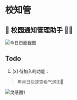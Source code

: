 # 校知管

## 🏫 校园通知管理助手 🧑‍💼

![今日页面截图](https://ccccooh.oss-cn-hangzhou.aliyuncs.com/img/今日页面截图.png)

## Todo

1. [x] 待加入的功能：

> 年月日快速查看气泡图🫧

![灵感图1](https://ccccooh.oss-cn-hangzhou.aliyuncs.com/img/灵感图1.png)
